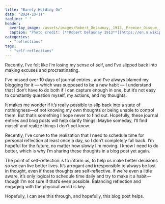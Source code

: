 ```yaml
---
title: "Barely Holding On"
date: "2024-10-11"
tagline: " "
header:
  overlay_image: /assets/images/Robert_Delaunay,_1913,_Premier_Disque,_134_cm,_52.7_inches,_Private_collection.jpg
  caption: "Photo credit: [**Robert Delaunay 1913**](https://en.m.wikipedia.org/wiki/Robert_Delaunay)"
categories: 
  - "reflections"
tags: 
  - "self-reflections"
---
```



Recently, I’ve felt like I’m losing my sense of self, and I’ve slipped back into making excuses and procrastinating.

I’ve missed over 10 days of journal entries , and I’ve always blamed my blogging for it — which was supposed to be a new habit — I understand that I don’t have to do both if I can capture enough in one, but it’s not easy to constantly question myself, my actions, and my thoughts.

It makes me wonder if it’s really possible to slip back into a state of nothingness—of not knowing my own thoughts or being unable to control them. But that’s something I hope never to find out. Hopefully, these journal entries and blog posts will help clarify things. Maybe someday, I’ll find myself and realize things I don’t yet know.

Recently, I’ve come to the realization that I need to schedule time for personal reflection at least once a day, so I don’t completely fall back. I’m hopeful for the future, no matter how slowly I’m moving. I know I need to do better, which is why I’m sharing these thoughts in a blog post yet again.

The point of self-reflection is to inform us, to help us make better decisions so we can live better lives. It’s arrogant and irresponsible to always be lost in thought, even if those thoughts are self-reflective. If we’re even a little aware, it’s only logical to schedule time daily and try to make it a habit—though I’m not sure if that’s even possible. Balancing reflection and engaging with the physical world is key.

Hopefully, I can see this through, and hopefully, this blog post helps.
